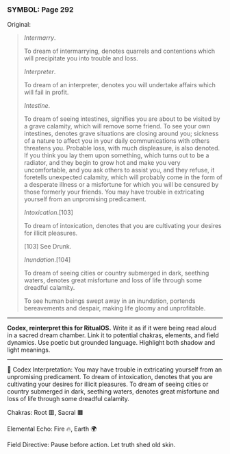 ### SYMBOL: Page 292

Original:
> _Intermarry_.
> 
> 
> To dream of intermarrying, denotes quarrels and contentions
> which will precipitate you into trouble and loss.
> 
> 
> _Interpreter_.
> 
> 
> To dream of an interpreter, denotes you will undertake affairs
> which will fail in profit.
> 
> 
> _Intestine_.
> 
> 
> To dream of seeing intestines, signifies you are about to be
> visited by a grave calamity, which will remove some friend.
> To see your own intestines, denotes grave situations are
> closing around you; sickness of a nature to affect you
> in your daily communications with others threatens you.
> Probable loss, with much displeasure, is also denoted.
> If you think you lay them upon something, which turns
> out to be a radiator, and they begin to grow hot and make
> you very uncomfortable, and you ask others to assist you,
> and they refuse, it foretells unexpected calamity, which will
> probably come in the form of a desperate illness or a misfortune
> for which you will be censured by those formerly your friends.
> You may have trouble in extricating yourself from
> an unpromising predicament.
> 
> 
> _Intoxication_.[103]
> 
> 
> To dream of intoxication, denotes that you are cultivating your desires
> for illicit pleasures.
> 
> 
> 
> [103] See Drunk.
> 
> 
> _Inundation_.[104]
> 
> 
> To dream of seeing cities or country submerged in dark, seething waters,
> denotes great misfortune and loss of life through some dreadful calamity.
> 
> 
> To see human beings swept away in an inundation, portends bereavements
> and despair, making life gloomy and unprofitable.

---

**Codex, reinterpret this for RitualOS.**
Write it as if it were being read aloud in a sacred dream chamber.
Link it to potential chakras, elements, and field dynamics.
Use poetic but grounded language.
Highlight both shadow and light meanings.

---

🔁 Codex Interpretation:
You may have trouble in extricating yourself from an unpromising predicament. To dream of intoxication, denotes that you are cultivating your desires for illicit pleasures. To dream of seeing cities or country submerged in dark, seething waters, denotes great misfortune and loss of life through some dreadful calamity.

Chakras: Root 🟥, Sacral 🟧

Elemental Echo: Fire 🔥, Earth 🌍

Field Directive: Pause before action. Let truth shed old skin.

